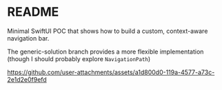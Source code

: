 # README

Minimal SwiftUI POC that shows how to build a custom, context-aware navigation bar.

The generic-solution branch provides a more flexible implementation (though I should probably explore `NavigationPath`)


https://github.com/user-attachments/assets/a1d800d0-119a-4577-a73c-2e1d2e0f9efd


